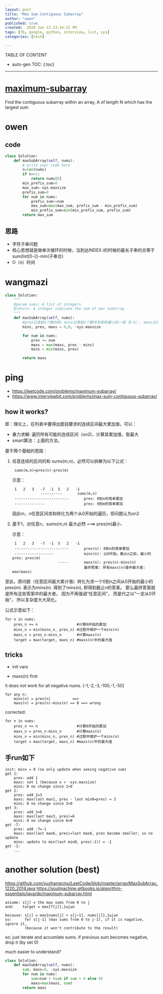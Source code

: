 ```yaml
---
layout: post
title: "Max Sum Contiguous Subarray"
author: "owen"
published: true
created:  2020 Jan 13 23:34:22 PM
tags: [fb, google, python, interview, list, sys]
categories: [tech]

---
```


TABLE OF CONTENT

* auto-gen TOC:
{:toc}

- - -

# [maximum-subarray](https://www.lintcode.com/problem/maximum-subarray/description)

Find the contiguous subarray within an array, A of length N which has the
largest sum

# owen

## code

```python
class Solution:
    def maxSubArray(self, nums):
        # write your code here
        n=len(nums)
        if n==1:
            return nums[0]
        min_prefix_sum=0
        max_sum=-sys.maxsize
        prefix_sum=0
        for num in nums:
            prefix_sum+=num
            max_sum=max(max_sum, prefix_sum - min_prefix_sum)
            min_prefix_sum=min(min_prefix_sum, prefix_sum)
        return max_sum
```

## 思路

- 字符子串问题 
- 核心思想就是做单次循环的时候，当到达INDEX i的时候的最长子串的合等于sum(list[0-i])-min(子串合)
- O（n）时间 

# wangmazi

```python
class Solution:
    """
    @param nums: A list of integers
    @return: A integer indicate the sum of max subarray
    """
    def maxSubArray(self, nums):
        #pres记录前i个数的和，mins记录前i个数中总和和最小的一段（0-k）, maxs记录全局最大值，
        mins, pres, maxs = 0,0, -sys.maxsize

        for num in nums:
            pres += num
            maxs = max(maxs, pres - mins)
            mins = min(mins, pres)

        return maxs
```

# ping

* https://leetcode.com/problems/maximum-subarray/
* https://www.interviewbit.com/problems/max-sum-contiguous-subarray/

## how it works?

即：理论上，在列表中要得出题目要求的连续区间最大累加值，可以：

* 暴力求解: 遍历所有可能的连续区间（on2)，计算其累加值，取最大
* smart算法：上面的方法。

基于两个基础的思路：

1. 任意连续的区间的和 sums(m,n)，必然可以拆解为以下公式：

        sums(m,n)=pres(n)-pres(m)

   示意：

        1   2   3   -7  -1  5   2   -1
                    ----------       sums(m,n)
        -------------------------       pres: 0到n的简单累加
        --------------                  pres: 0到m的简单累加

   因此m，n任意区间求和转化为两个从0开始的遍历，但问题认为on2


2. 基于1，对任意n，sums(m,n) 最大必然 ===> pres(m)最小. 

   示意：

        1   2   3   -7  -1  5   2   -1
        -------------------------       pres(n): 0到n的简单累加
        ------------------              mins(n): 以0开始，截止n之前，最小的pres: pres(m)
                            -----       maxs(n): pres(n)-mins(n)
                                        最终答案: 所有maxs(n)值中最大者: max(maxs)

至此，原问题（任意区间最大累计值）转化为求一个0到n之间从0开始的最小的pres(m). 表示为mins(n). 
得到了mins(n), 即得到截止n的答案。
那么最终答案就是所有这些答案中的最大者。
因为不再强调“任意区间”， 而是代之以“一定从0开始”， 所以复杂度大大简化。

公式示意如下：

    for n in nums:
        pres_n += n                  #计算0开始的累加
        mins_n = min(mins_n, pres_n) #过程中维护一个mins(n)
        maxs_n = pres_n-mins_n       #计算maxs(n)
        target = max(target, maxs_n) #maxs(n)中的最大值


## tricks

* init vars
 
* maxs(n) first

it does not work for all negative nums. [-1,-2,-3,-100,-1,-50]

    for any n:
        mins(n) = pres(n)          ==> 
        maxs(n) = pres(n)-mins(n) == 0 ==> wrong

corrected:

    for n in nums:
        pres_n += n                  #计算0开始的累加
        maxs_n = pres_n-mins_n       #计算maxs(n)
        mins_n = min(mins_n, pres_n) #过程中维护一个mins(n)
        target = max(target, maxs_n) #maxs(n)中的最大值

## 手run如下

    init: mins = 0 (so only update when seeing nagative sum) 
    get 1:
        pres: add 1
        maxs: set 1 (because x < -sys.maxsize)
        mins: 0 no change since 1>0
    get 2:
        pres: add 2=3
        maxs: max(last max1, pres - last min0=pres) = 3
        mins: 0 no change since 3>0
    get 3:
        pres: add 3=6
        maxs: max(last max3, pres)=6
        mins: 0 no change since 6>0
    get -7:
        pres: add -7=-1
        maxs: max(last max6, pres)=last max6, pres become smaller, so no update
        mins: update to min(last min0, pres(-1)) = -1
    get -1:
        ...


<!--
就是累积求从0到当前i的总和sum，然后sum减去从0开始到当前i之前某一位j的最小sum值
，然后用sum减去这个最小sum值就是这一段总的最大值。
-->

# another solution (best)

https://github.com/yuzhangcmu/LeetCode/blob/master/array/MaxSubArray_1220_2014.java
https://soulmachine.gitbooks.io/algorithm-essentials/java/dp/maximum-subarray.html


    assume: s[j] = the max sums from 0 to j
    and:    target = max{f[j]},1≤j≤n

    because: s[j] = max{nums[j] + s[j−1], nums[j]},1≤j≤n
    so:      for s[j-1] (max sums from 0 to j-1), if it is nagative, ignore it,
             (because it won't contribute to the result)

so: just iterate and accumlate sums. if previous sum becomes negative, drop it (by set 0)

much easier to understand?

```python
class Solution:
    def maxSubArray(self, nums):
        sum, maxs=0, -sys.maxsize
        for num in nums:
            sum=num + (sum if sum > 0 else 0)
            maxs=max(maxs, sum)
        return maxs
```

